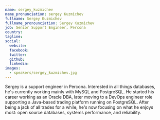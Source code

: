 ```yaml
---
name: sergey_kuzmichev
name_pronunciation: sergey Kuzmichev
fullname: Sergey Kuzmichev
fullname_pronounciation: Sergey Kuzmichev
job: Senior Support Engineer, Percona
country: 
tagline: 
social:
  website: 
  facebook:
  twitter:
  github: 
  linkedin: 
images:
  - speakers/sergey_kuzmichev.jpg
---
```


Sergey is a support engineer in Percona. Interested in all things databases, he's currently working mainly with MySQL and PostgreSQL. He started his career working as an Oracle DBA, later moving to a DevOps engineer role supporting a Java-based trading platform running on PostgreSQL. After being a jack of all trades for a while, he's now focusing on what he enjoys most: open source databases, systems performance, and reliability.